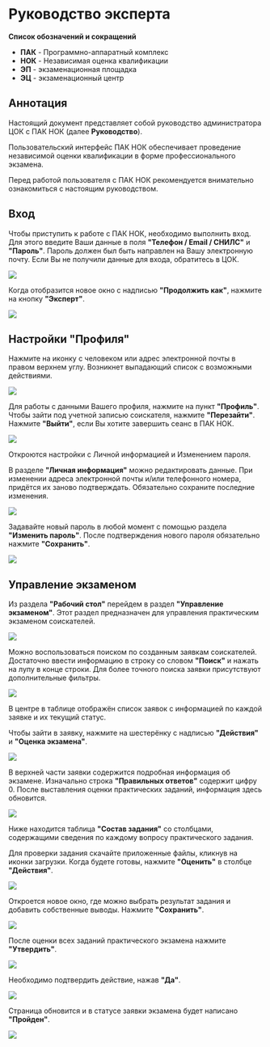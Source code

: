 # Руководство эксперта

**Список обозначений и сокращений**
* **ПАК** - Программно-аппаратный комплекс
* **НОК** - Независимая оценка квалификации
* **ЭП** - экзаменационная площадка
* **ЭЦ** - экзаменационный центр

## Аннотация

Настоящий документ представляет собой руководство администратора ЦОК с ПАК НОК (далее **Руководство**).

Пользовательский интерфейс ПАК НОК обеспечивает проведение независимой оценки квалификации в форме профессионального экзамена.

Перед работой пользователя с ПАК НОК рекомендуется внимательно ознакомиться с настоящим руководством.

## Вход

Чтобы приступить к работе с ПАК НОК, необходимо выполнить вход. Для этого введите Ваши данные в поля **"Телефон / Email / СНИЛС"** и **"Пароль"**. Пароль должен был быть направлен на Вашу электронную почту. Если Вы не получили данные для входа, обратитесь в ЦОК.

<img src="images/expert/00.png">

Когда отобразится новое окно с надписью **"Продолжить как"**, нажмите на кнопку **"Эксперт"**.

<img src="images/expert/01.png">

## Настройки "Профиля"

Нажмите на иконку с человеком или адрес электронной почты в правом верхнем углу. Возникнет выпадающий список с возможными действиями.

<img src="images/expert/02.png">

Для работы с данными Вашего профиля, нажмите на пункт **"Профиль"**. Чтобы зайти под учетной записью соискателя, нажмите **"Перезайти"**. Нажмите **"Выйти"**, если Вы хотите завершить сеанс в ПАК НОК.

<img src="images/expert/03.png">

Откроются настройки с Личной информацией и Изменением пароля.

В разделе **"Личная информация"** можно редактировать данные. При изменении адреса электронной почты и/или телефонного номера, придётся их заново подтверждать. Обязательно сохраните последние изменения.

<img src="images/expert/04.png">

Задавайте новый пароль в любой момент с помощью раздела **"Изменить пароль"**. После подтверждения нового пароля обязательно нажмите **"Сохранить"**.

<img src="images/expert/05.png">

## Управление экзаменом

Из раздела **"Рабочий стол"** перейдем в раздел **"Управление экзаменом"**. Этот раздел предназначен для управления практическим экзаменом соискателей.

<img src="images/expert/06.png">

Можно воспользоваться поиском по созданным заявкам соискателей. Достаточно ввести информацию в строку со словом **"Поиск"** и нажать на лупу в конце строки. Для более точного поиска заявки присутствуют дополнительные фильтры.

<img src="images/expert/07.png">

В центре в таблице отображён список заявок с информацией по каждой заявке и их текущий статус.

Чтобы зайти в заявку, нажмите на шестерёнку с надписью **"Действия"** и **"Оценка экзамена"**.

<img src="images/expert/08.png">

В верхней части заявки содержится подробная информация об экзамене. Изначально строка **"Правильных ответов"** содержит цифру 0. После выставления оценки практических заданий, информация здесь обновится.

<img src="images/expert/09.png">

Ниже находится таблица **"Состав задания"** со столбцами, содержащими сведения по каждому вопросу практического задания.

Для проверки задания скачайте приложенные файлы, кликнув на иконки загрузки. Когда будете готовы, нажмите **"Оценить"** в столбце **"Действия"**.

<img src="images/expert/10.png">

Откроется новое окно, где можно выбрать результат задания и добавить собственные выводы. Нажмите **"Сохранить"**.

<img src="images/expert/11.png">

После оценки всех заданий практического экзамена нажмите **"Утвердить"**.

<img src="images/expert/12.png">

Необходимо подтвердить действие, нажав **"Да"**.

<img src="images/expert/13.png">

Страница обновится и в статусе заявки экзамена будет написано **"Пройден"**.

<img src="images/expert/14.png">
